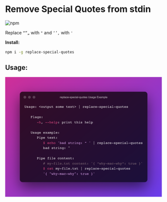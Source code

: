 # Remove Special Quotes from stdin
![npm](https://img.shields.io/npm/v/replace-special-quotes)

Replace `“”„` with `"` and `‘’‚` with `'`

**Install:**

```bash
npm i -g replace-special-quotes
```

## Usage:

![usage](./assets/usage.png)
